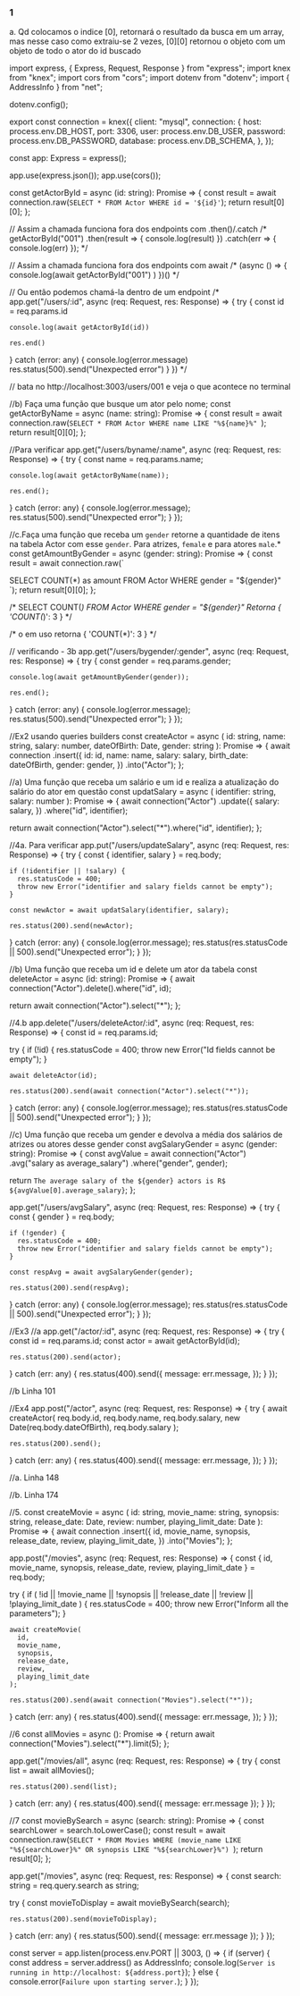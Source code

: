 ### 1
a. Qd colocamos o indice [0], retornará o resultado da busca em um array, mas nesse caso como extraiu-se 2 vezes, [0][0] retornou o objeto com um objeto de todo o ator do id buscado

import express, { Express, Request, Response } from "express";
import knex from "knex";
import cors from "cors";
import dotenv from "dotenv";
import { AddressInfo } from "net";

dotenv.config();

export const connection = knex({
  client: "mysql",
  connection: {
    host: process.env.DB_HOST,
    port: 3306,
    user: process.env.DB_USER,
    password: process.env.DB_PASSWORD,
    database: process.env.DB_SCHEMA,
  },
});

const app: Express = express();

app.use(express.json());
app.use(cors());

const getActorById = async (id: string): Promise<any> => {
  const result = await connection.raw(`
    SELECT * FROM Actor WHERE id = '${id}'
  `);
  return result[0][0];
};

// Assim a chamada funciona fora dos endpoints com .then()/.catch
/* getActorById("001")
	.then(result => {
		console.log(result)
	})
	.catch(err => {
		console.log(err)
	}); */

// Assim a chamada funciona fora dos endpoints com await
/* (async () => {
  console.log(await getActorById("001") )
})() */

// Ou então podemos chamá-la dentro de um endpoint
/* app.get("/users/:id", async (req: Request, res: Response) => {
  try {
    const id = req.params.id

    console.log(await getActorById(id))

    res.end()
  } catch (error: any) {
		console.log(error.message)
    res.status(500).send("Unexpected error")
  }
}) */

// bata no http://localhost:3003/users/001 e veja o que acontece no terminal

//b) Faça uma função que busque um ator pelo nome;
const getActorByName = async (name: string): Promise<any> => {
  const result = await connection.raw(`
SELECT * FROM Actor WHERE name LIKE "%${name}%" 
  `);
  return result[0][0];
};

//Para verificar
app.get("/users/byname/:name", async (req: Request, res: Response) => {
  try {
    const name = req.params.name;

    console.log(await getActorByName(name));

    res.end();
  } catch (error: any) {
    console.log(error.message);
    res.status(500).send("Unexpected error");
  }
});

//c.Faça uma função que receba um `gender` retorne a quantidade de itens na tabela Actor com esse `gender`. Para atrizes, `female` e para atores `male`.*
const getAmountByGender = async (gender: string): Promise<any> => {
  const result = await connection.raw(`
    
  SELECT COUNT(*) as amount FROM Actor WHERE gender = "${gender}" 
    `);
  return result[0][0];
};

/*   SELECT COUNT(*) FROM Actor WHERE gender = "${gender}" 
  Retorna { 'COUNT(*)': 3 } */

/* o em uso retorna { 'COUNT(*)': 3 } */

// verificando - 3b
app.get("/users/bygender/:gender", async (req: Request, res: Response) => {
  try {
    const gender = req.params.gender;

    console.log(await getAmountByGender(gender));

    res.end();
  } catch (error: any) {
    console.log(error.message);
    res.status(500).send("Unexpected error");
  }
});

//Ex2 usando queries builders
const createActor = async (
  id: string,
  name: string,
  salary: number,
  dateOfBirth: Date,
  gender: string
): Promise<void> => {
  await connection
    .insert({
      id: id,
      name: name,
      salary: salary,
      birth_date: dateOfBirth,
      gender: gender,
    })
    .into("Actor");
};

//a) Uma função que receba um salário e um id e realiza a atualização do salário do ator em questão
const updatSalary = async (
  identifier: string,
  salary: number
): Promise<any> => {
  await connection("Actor")
    .update({
      salary: salary,
    })
    .where("id", identifier);

  return await connection("Actor").select("*").where("id", identifier);
};

//4a. Para verificar
app.put("/users/updateSalary", async (req: Request, res: Response) => {
  try {
    const { identifier, salary } = req.body;

    if (!identifier || !salary) {
      res.statusCode = 400;
      throw new Error("identifier and salary fields cannot be empty");
    }

    const newActor = await updatSalary(identifier, salary);

    res.status(200).send(newActor);
  } catch (error: any) {
    console.log(error.message);
    res.status(res.statusCode || 500).send("Unexpected error");
  }
});

//b) Uma função que receba um id e delete um ator da tabela
const deleteActor = async (id: string): Promise<any> => {
  await connection("Actor").delete().where("id", id);

  return await connection("Actor").select("*");
};

//4.b
app.delete("/users/deleteActor/:id", async (req: Request, res: Response) => {
  const id = req.params.id;

  try {
    if (!id) {
      res.statusCode = 400;
      throw new Error("Id fields cannot be empty");
    }

    await deleteActor(id);

    res.status(200).send(await connection("Actor").select("*"));
  } catch (error: any) {
    console.log(error.message);
    res.status(res.statusCode || 500).send("Unexpected error");
  }
});

//c) Uma função que receba um gender e devolva a média dos salários de atrizes ou atores desse gender
const avgSalaryGender = async (gender: string): Promise<string> => {
  const avgValue = await connection("Actor")
    .avg("salary as average_salary")
    .where("gender", gender);

  return `The average salary of the ${gender} actors is R$ ${avgValue[0].average_salary}`;
};

app.get("/users/avgSalary", async (req: Request, res: Response) => {
  try {
    const { gender } = req.body;

    if (!gender) {
      res.statusCode = 400;
      throw new Error("identifier and salary fields cannot be empty");
    }

    const respAvg = await avgSalaryGender(gender);

    res.status(200).send(respAvg);
  } catch (error: any) {
    console.log(error.message);
    res.status(res.statusCode || 500).send("Unexpected error");
  }
});

//Ex3
//a
app.get("/actor/:id", async (req: Request, res: Response) => {
  try {
    const id = req.params.id;
    const actor = await getActorById(id);

    res.status(200).send(actor);
  } catch (err: any) {
    res.status(400).send({
      message: err.message,
    });
  }
});

//b Linha 101

//Ex4
app.post("/actor", async (req: Request, res: Response) => {
  try {
    await createActor(
      req.body.id,
      req.body.name,
      req.body.salary,
      new Date(req.body.dateOfBirth),
      req.body.salary
    );

    res.status(200).send();
  } catch (err: any) {
    res.status(400).send({
      message: err.message,
    });
  }
});

//a. Linha 148

//b. Linha 174

//5.
const createMovie = async (
  id: string,
  movie_name: string,
  synopsis: string,
  release_date: Date,
  review: number,
  playing_limit_date: Date
): Promise<void> => {
  await connection
    .insert({
      id,
      movie_name,
      synopsis,
      release_date,
      review,
      playing_limit_date,
    })
    .into("Movies");
};

app.post("/movies", async (req: Request, res: Response) => {
  const { id, movie_name, synopsis, release_date, review, playing_limit_date } =
    req.body;

  try {
    if (
      !id ||
      !movie_name ||
      !synopsis ||
      !release_date ||
      !review ||
      !playing_limit_date
    ) {
      res.statusCode = 400;
      throw new Error("Inform all the parameters");
    }

    await createMovie(
      id,
      movie_name,
      synopsis,
      release_date,
      review,
      playing_limit_date
    );

    res.status(200).send(await connection("Movies").select("*"));
  } catch (err: any) {
    res.status(400).send({
      message: err.message,
    });
  }
});

//6
const allMovies = async (): Promise<any> => {
  return await connection("Movies").select("*").limit(5);
};

app.get("/movies/all", async (req: Request, res: Response) => {
  try {
    const list = await allMovies();

    res.status(200).send(list);
  } catch (err: any) {
    res.status(400).send({ message: err.message });
  }
});

//7
const movieBySearch = async (search: string): Promise<any> => {
  const searchLower = search.toLowerCase();
  const result = await connection.raw(`
  SELECT * FROM Movies WHERE (movie_name LIKE "%${searchLower}%" OR synopsis LIKE "%${searchLower}%") 
    `);
  return result[0];
};

app.get("/movies", async (req: Request, res: Response) => {
  const search: string = req.query.search as string;

  try {
    const movieToDisplay = await movieBySearch(search);

    res.status(200).send(movieToDisplay);
  } catch (err: any) {
    res.status(500).send({ message: err.message });
  }
});

const server = app.listen(process.env.PORT || 3003, () => {
  if (server) {
    const address = server.address() as AddressInfo;
    console.log(`Server is running in http://localhost: ${address.port}`);
  } else {
    console.error(`Failure upon starting server.`);
  }
});
